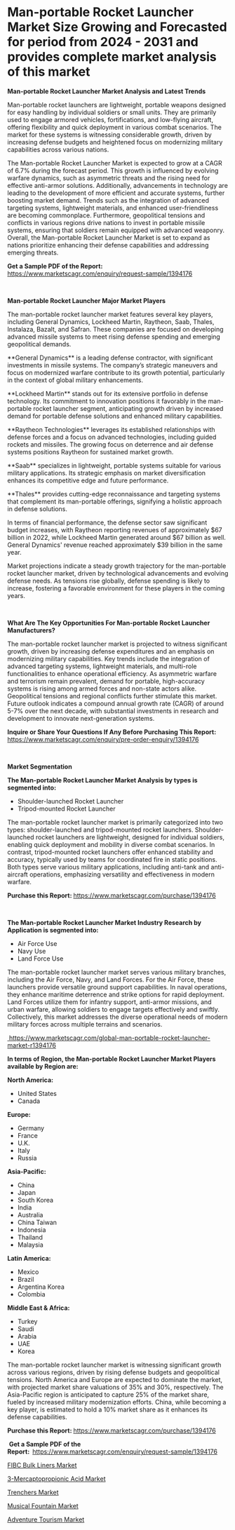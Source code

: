 <p><h1>Man-portable Rocket Launcher Market Size Growing and Forecasted for period from 2024 - 2031 and provides complete market analysis of this market</h1></p><p><strong>Man-portable Rocket Launcher Market Analysis and Latest Trends</strong></p>
<p><p>Man-portable rocket launchers are lightweight, portable weapons designed for easy handling by individual soldiers or small units. They are primarily used to engage armored vehicles, fortifications, and low-flying aircraft, offering flexibility and quick deployment in various combat scenarios. The market for these systems is witnessing considerable growth, driven by increasing defense budgets and heightened focus on modernizing military capabilities across various nations.</p><p>The Man-portable Rocket Launcher Market is expected to grow at a CAGR of 6.7% during the forecast period. This growth is influenced by evolving warfare dynamics, such as asymmetric threats and the rising need for effective anti-armor solutions. Additionally, advancements in technology are leading to the development of more efficient and accurate systems, further boosting market demand. Trends such as the integration of advanced targeting systems, lightweight materials, and enhanced user-friendliness are becoming commonplace. Furthermore, geopolitical tensions and conflicts in various regions drive nations to invest in portable missile systems, ensuring that soldiers remain equipped with advanced weaponry. Overall, the Man-portable Rocket Launcher Market is set to expand as nations prioritize enhancing their defense capabilities and addressing emerging threats.</p></p>
<p><strong>Get a Sample PDF of the Report:&nbsp;</strong> <a href="https://www.marketscagr.com/enquiry/request-sample/1394176">https://www.marketscagr.com/enquiry/request-sample/1394176</a></p>
<p>&nbsp;</p>
<p><strong>Man-portable Rocket Launcher Major Market Players</strong></p>
<p><p>The man-portable rocket launcher market features several key players, including General Dynamics, Lockheed Martin, Raytheon, Saab, Thales, Instalaza, Bazalt, and Safran. These companies are focused on developing advanced missile systems to meet rising defense spending and emerging geopolitical demands.</p><p>**General Dynamics** is a leading defense contractor, with significant investments in missile systems. The company’s strategic maneuvers and focus on modernized warfare contribute to its growth potential, particularly in the context of global military enhancements.</p><p>**Lockheed Martin** stands out for its extensive portfolio in defense technology. Its commitment to innovation positions it favorably in the man-portable rocket launcher segment, anticipating growth driven by increased demand for portable defense solutions and enhanced military capabilities.</p><p>**Raytheon Technologies** leverages its established relationships with defense forces and a focus on advanced technologies, including guided rockets and missiles. The growing focus on deterrence and air defense systems positions Raytheon for sustained market growth.</p><p>**Saab** specializes in lightweight, portable systems suitable for various military applications. Its strategic emphasis on market diversification enhances its competitive edge and future performance. </p><p>**Thales** provides cutting-edge reconnaissance and targeting systems that complement its man-portable offerings, signifying a holistic approach in defense solutions.</p><p>In terms of financial performance, the defense sector saw significant budget increases, with Raytheon reporting revenues of approximately $67 billion in 2022, while Lockheed Martin generated around $67 billion as well. General Dynamics' revenue reached approximately $39 billion in the same year.</p><p>Market projections indicate a steady growth trajectory for the man-portable rocket launcher market, driven by technological advancements and evolving defense needs. As tensions rise globally, defense spending is likely to increase, fostering a favorable environment for these players in the coming years.</p></p>
<p>&nbsp;</p>
<p><strong>What Are The Key Opportunities For Man-portable Rocket Launcher Manufacturers?</strong></p>
<p><p>The man-portable rocket launcher market is projected to witness significant growth, driven by increasing defense expenditures and an emphasis on modernizing military capabilities. Key trends include the integration of advanced targeting systems, lightweight materials, and multi-role functionalities to enhance operational efficiency. As asymmetric warfare and terrorism remain prevalent, demand for portable, high-accuracy systems is rising among armed forces and non-state actors alike. Geopolitical tensions and regional conflicts further stimulate this market. Future outlook indicates a compound annual growth rate (CAGR) of around 5-7% over the next decade, with substantial investments in research and development to innovate next-generation systems.</p></p>
<p><strong>Inquire or Share Your Questions If Any Before Purchasing This Report:</strong> <a href="https://www.marketscagr.com/enquiry/pre-order-enquiry/1394176">https://www.marketscagr.com/enquiry/pre-order-enquiry/1394176</a></p>
<p>&nbsp;</p>
<p><strong>Market Segmentation</strong></p>
<p><strong>The Man-portable Rocket Launcher Market Analysis by types is segmented into:</strong></p>
<p><ul><li>Shoulder-launched Rocket Launcher</li><li>Tripod-mounted Rocket Launcher</li></ul></p>
<p><p>The man-portable rocket launcher market is primarily categorized into two types: shoulder-launched and tripod-mounted rocket launchers. Shoulder-launched rocket launchers are lightweight, designed for individual soldiers, enabling quick deployment and mobility in diverse combat scenarios. In contrast, tripod-mounted rocket launchers offer enhanced stability and accuracy, typically used by teams for coordinated fire in static positions. Both types serve various military applications, including anti-tank and anti-aircraft operations, emphasizing versatility and effectiveness in modern warfare.</p></p>
<p><strong>Purchase this Report:&nbsp;</strong><a href="https://www.marketscagr.com/purchase/1394176">https://www.marketscagr.com/purchase/1394176</a></p>
<p>&nbsp;</p>
<p><strong>The Man-portable Rocket Launcher Market Industry Research by Application is segmented into:</strong></p>
<p><ul><li>Air Force Use</li><li>Navy Use</li><li>Land Force Use</li></ul></p>
<p><p>The man-portable rocket launcher market serves various military branches, including the Air Force, Navy, and Land Forces. For the Air Force, these launchers provide versatile ground support capabilities. In naval operations, they enhance maritime deterrence and strike options for rapid deployment. Land Forces utilize them for infantry support, anti-armor missions, and urban warfare, allowing soldiers to engage targets effectively and swiftly. Collectively, this market addresses the diverse operational needs of modern military forces across multiple terrains and scenarios.</p></p>
<p><a href="https://www.marketscagr.com/global-man-portable-rocket-launcher-market-r1394176">&nbsp;https://www.marketscagr.com/global-man-portable-rocket-launcher-market-r1394176</a></p>
<p><strong>In terms of Region, the Man-portable Rocket Launcher Market Players available by Region are:</strong></p>
<p>
    <p> <strong> North America: </strong>
        <ul>
            <li>United States</li>
            <li>Canada</li>
        </ul>
        </p> 
    <p> <strong> Europe: </strong>
        <ul>
            <li>Germany</li>
            <li>France</li>
            <li>U.K.</li>
            <li>Italy</li>
            <li>Russia</li>
        </ul>
        </p> 
    <p> <strong> Asia-Pacific: </strong>
        <ul>
            <li>China</li>
            <li>Japan</li>
            <li>South Korea</li>
            <li>India</li>
            <li>Australia</li>
            <li>China Taiwan</li>
            <li>Indonesia</li>
            <li>Thailand</li>
            <li>Malaysia</li>
        </ul>
        </p> 
    <p> <strong> Latin America: </strong>
        <ul>
            <li>Mexico</li>
            <li>Brazil</li>
            <li>Argentina Korea</li>
            <li>Colombia</li>
        </ul>
        </p> 
    <p> <strong> Middle East & Africa: </strong>
        <ul>
            <li>Turkey</li>
            <li>Saudi</li>
            <li>Arabia</li>
            <li>UAE</li>
            <li>Korea</li>
        </ul>
    </p>
    </p>
<p><p>The man-portable rocket launcher market is witnessing significant growth across various regions, driven by rising defense budgets and geopolitical tensions. North America and Europe are expected to dominate the market, with projected market share valuations of 35% and 30%, respectively. The Asia-Pacific region is anticipated to capture 25% of the market share, fueled by increased military modernization efforts. China, while becoming a key player, is estimated to hold a 10% market share as it enhances its defense capabilities.</p></p>
<p><strong>Purchase this Report: </strong><a href="https://www.marketscagr.com/purchase/1394176">https://www.marketscagr.com/purchase/1394176</a></p>
<p>&nbsp;<strong>Get a Sample PDF of the Report:&nbsp;&nbsp;</strong><a href="https://www.marketscagr.com/enquiry/request-sample/1394176">https://www.marketscagr.com/enquiry/request-sample/1394176</a></p>
<p><strong></strong></p>
<p><p><a href="https://issuu.com/reportprime-2/docs/fibc-bulk-liners-market-size-2030.p_27871475ff17d5">FIBC Bulk Liners Market</a></p><p><a href="https://issuu.com/reportprime-2/docs/3-mercaptopropionic-acid-market-siz_fbb902bcd98e7a">3-Mercaptopropionic Acid Market</a></p><p><a href="https://www.linkedin.com/pulse/emerging-market-trends-regional-analysis-trenchers-forecasted-period-4shde?trackingId=xeZs6ryaR5Gnc0MFT0D4KA%3D%3D">Trenchers Market</a></p><p><a href="https://www.linkedin.com/pulse/musical-fountain-market-trends-detailed-study-its-segmentation-thc3c?trackingId=KJJ5N620T3uFm9xx8qUO4Q%3D%3D">Musical Fountain Market</a></p><p><a href="https://www.linkedin.com/pulse/adventure-tourism-market-global-insights-sales-trends-2024-hwvbe?trackingId=fhrjMZGKSnaMitJcnDBWxw%3D%3D">Adventure Tourism Market</a></p></p>